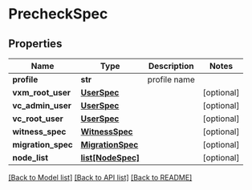 # PrecheckSpec

## Properties
Name | Type | Description | Notes
------------ | ------------- | ------------- | -------------
**profile** | **str** | profile name | 
**vxm_root_user** | [**UserSpec**](UserSpec.md) |  | [optional] 
**vc_admin_user** | [**UserSpec**](UserSpec.md) |  | [optional] 
**vc_root_user** | [**UserSpec**](UserSpec.md) |  | [optional] 
**witness_spec** | [**WitnessSpec**](WitnessSpec.md) |  | [optional] 
**migration_spec** | [**MigrationSpec**](MigrationSpec.md) |  | [optional] 
**node_list** | [**list[NodeSpec]**](NodeSpec.md) |  | [optional] 

[[Back to Model list]](../README.md#documentation-for-models) [[Back to API list]](../README.md#documentation-for-api-endpoints) [[Back to README]](../README.md)

